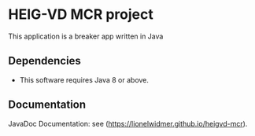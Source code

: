 # HEIG-VD MCR project

This application is a breaker app written in Java


## Dependencies

* This software requires Java 8 or above.


## Documentation

JavaDoc Documentation: see (https://lionelwidmer.github.io/heigvd-mcr).  
